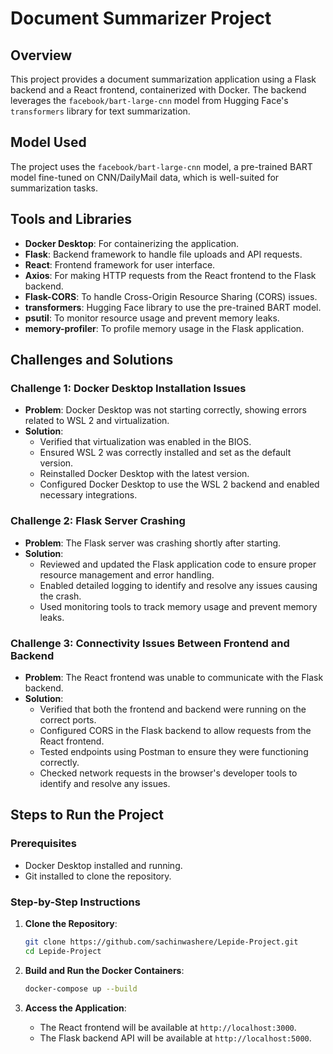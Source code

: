# Document Summarizer Project

## Overview

This project provides a document summarization application using a Flask backend and a React frontend, containerized with Docker. The backend leverages the `facebook/bart-large-cnn` model from Hugging Face's `transformers` library for text summarization.

## Model Used

The project uses the `facebook/bart-large-cnn` model, a pre-trained BART model fine-tuned on CNN/DailyMail data, which is well-suited for summarization tasks.

## Tools and Libraries

- **Docker Desktop**: For containerizing the application.
- **Flask**: Backend framework to handle file uploads and API requests.
- **React**: Frontend framework for user interface.
- **Axios**: For making HTTP requests from the React frontend to the Flask backend.
- **Flask-CORS**: To handle Cross-Origin Resource Sharing (CORS) issues.
- **transformers**: Hugging Face library to use the pre-trained BART model.
- **psutil**: To monitor resource usage and prevent memory leaks.
- **memory-profiler**: To profile memory usage in the Flask application.

## Challenges and Solutions

### Challenge 1: Docker Desktop Installation Issues

- **Problem**: Docker Desktop was not starting correctly, showing errors related to WSL 2 and virtualization.
- **Solution**:
  - Verified that virtualization was enabled in the BIOS.
  - Ensured WSL 2 was correctly installed and set as the default version.
  - Reinstalled Docker Desktop with the latest version.
  - Configured Docker Desktop to use the WSL 2 backend and enabled necessary integrations.

### Challenge 2: Flask Server Crashing

- **Problem**: The Flask server was crashing shortly after starting.
- **Solution**:
  - Reviewed and updated the Flask application code to ensure proper resource management and error handling.
  - Enabled detailed logging to identify and resolve any issues causing the crash.
  - Used monitoring tools to track memory usage and prevent memory leaks.

### Challenge 3: Connectivity Issues Between Frontend and Backend

- **Problem**: The React frontend was unable to communicate with the Flask backend.
- **Solution**:
  - Verified that both the frontend and backend were running on the correct ports.
  - Configured CORS in the Flask backend to allow requests from the React frontend.
  - Tested endpoints using Postman to ensure they were functioning correctly.
  - Checked network requests in the browser's developer tools to identify and resolve any issues.

## Steps to Run the Project

### Prerequisites

- Docker Desktop installed and running.
- Git installed to clone the repository.

### Step-by-Step Instructions

1. **Clone the Repository**:
    ```bash
    git clone https://github.com/sachinwashere/Lepide-Project.git
    cd Lepide-Project
    ```

2. **Build and Run the Docker Containers**:
    ```bash
    docker-compose up --build
    ```

3. **Access the Application**:
    - The React frontend will be available at `http://localhost:3000`.
    - The Flask backend API will be available at `http://localhost:5000`.


